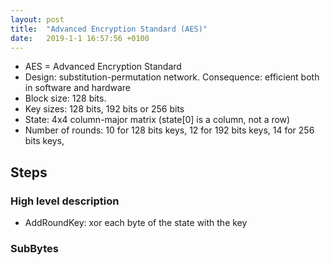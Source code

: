 ```yaml
---
layout: post
title:  "Advanced Encryption Standard (AES)"
date:   2019-1-1 16:57:56 +0100
---
```

* AES = Advanced Encryption Standard
* Design: substitution-permutation network. Consequence: efficient both in
software and hardware
* Block size: 128 bits.
* Key sizes: 128 bits, 192 bits or 256 bits
* State: 4x4 column-major matrix (state[0] is a column, not a row)
* Number of rounds: 10 for 128 bits keys, 12 for 192 bits keys,
14 for 256 bits keys,


## Steps
### High level description
* AddRoundKey: xor each byte of the state with the key

### SubBytes
